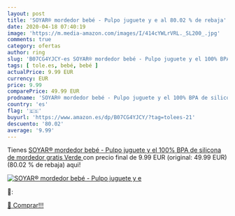 ```yaml
---
layout: post
title: 'SOYAR® mordedor bebé - Pulpo juguete y e al 80.02 % de rebaja'
date: 2020-04-18 07:40:19
image: 'https://m.media-amazon.com/images/I/414cYWLrVRL._SL200_.jpg'
comments: true
category: ofertas
author: ring
slug: 'B07CG4YJCY-es SOYAR® mordedor bebé - Pulpo juguete y el 100% BPA de...'
tags: [ tole.es, bebé, bebé ]
actualPrice: 9.99 EUR
currency: EUR
price: 9.99
comparePrice: 49.99 EUR
prodname: 'SOYAR® mordedor bebé - Pulpo juguete y el 100% BPA de silicona de mordedor gratis  Verde '
country: 'es'
flag: '🇪🇸'
buyurl: 'https://www.amazon.es/dp/B07CG4YJCY/?tag=tolees-21'
descuento: '80.02'
average: '9.99'
---
```


Tienes [SOYAR® mordedor bebé - Pulpo juguete y el 100% BPA de silicona de mordedor gratis  Verde ](https://www.amazon.es/dp/B07CG4YJCY/?tag=tolees-21) con precio final de  9.99 EUR (original: 49.99 EUR) (80.02 %  de rebaja) aqui!

[![SOYAR® mordedor bebé - Pulpo juguete y e](https://m.media-amazon.com/images/I/414cYWLrVRL._SL200_.jpg)](https://www.amazon.es/dp/B07CG4YJCY/?tag=tolees-21)

🔎:


[🛒 Comprar!!!](https://www.amazon.es/dp/B07CG4YJCY/?tag=tolees-21)
